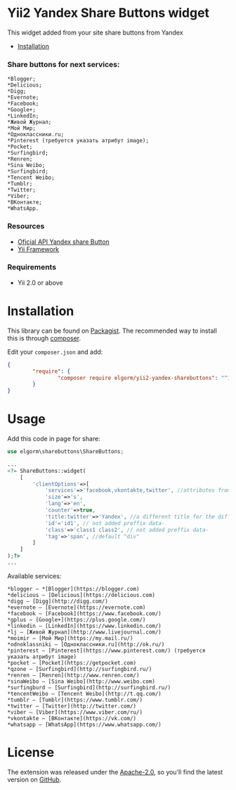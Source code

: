 Yii2 Yandex Share Buttons widget
====================

This widget added from your site share buttons from Yandex

* [Installation](#installation)

### Share buttons for next services:


    *Blogger;
    *Delicious;
    *Digg;
    *Evernote;
    *Facebook;
    *Google+;
    *LinkedIn;
    *Живой Журнал;
    *Мой Мир;
    *Одноклассники.ru;
    *Pinterest (требуется указать атрибут image);
    *Pocket;
    *Surfingbird;
    *Renren;
    *Sina Weibo;
    *Surfingbird;
    *Tencent Weibo;
    *Tumblr;
    *Twitter;
    *Viber;
    *ВКонтакте;
    *WhatsApp.


### Resources

* [Oficial API  Yandex share Button](https://tech.yandex.ru/share/doc/dg/add-docpage/)
* [Yii Framework](http://yiiframework.com/)

### Requirements

* Yii 2.0 or above


# Installation

This library can be found on [Packagist](https://packagist.org/packages/elgorm/yii2-yandex-sharebuttons).
The recommended way to install this is through [composer](http://getcomposer.org).

Edit your `composer.json` and add:

```json
{
		"require": {
				"composer require elgorm/yii2-yandex-sharebuttons": "^1.0@stable"
		}
}
```

# Usage

Add this code in page for share:

```php
use elgorm\sharebuttons\ShareButtons;

...
<?= ShareButtons::widget(
    [
        'clientOptions'=>[
            'services'=>'facebook,vkontakte,twitter', //attributes from official without preffix "data-"
            'size'=>'s',
            'lang'=>'en',
            'counter'=>true,
            'title:twitter'=>'Yandex', //a different title for the different networks
            'id'='id1', // not added preffix data-
            'class'=>'class1 class2', // not added preffix data-
            'tag'=>'span', //default "div" 
        ]
    ]
);?>
...
```

Available services:

    *blogger — *[Blogger](https://blogger.com)
    *delicious — [Delicious](https://delicious.com)
    *digg — [Digg](http://digg.com/)
    *evernote — [Evernote](https://evernote.com)
    *facebook — [Facebook](https://www.facebook.com/)
    *gplus — [Google+](https://plus.google.com/)
    *linkedin — [LinkedIn](https://www.linkedin.com/)
    *lj — [Живой Журнал](http://www.livejournal.com/)
    *moimir — [Мой Мир](https://my.mail.ru/)
    *odnoklassniki — [Одноклассники.ru](http://ok.ru/)
    *pinterest — [Pinterest](https://www.pinterest.com/) (требуется указать атрибут image)
    *pocket — [Pocket](https://getpocket.com)
    *qzone — [Surfingbird](http://surfingbird.ru/)
    *renren — [Renren](http://www.renren.com/)
    *sinaWeibo — [Sina Weibo](http://www.weibo.com)
    *surfingburd — [Surfingbird](http://surfingbird.ru/)
    *tencentWeibo — [Tencent Weibo](http://t.qq.com/)
    *tumblr — [Tumblr](https://www.tumblr.com/)
    *twitter — [Twitter](http://twitter.com/)
    *viber — [Viber](https://www.viber.com/ru/)
    *vkontakte — [ВКонтакте](https://vk.com/)
    *whatsapp — [WhatsApp](https://www.whatsapp.com/)


# License

The extension was released under the [Apache-2.0](https://opensource.org/licenses/Apache-2.0), so you'll find the latest version on [GitHub](https://github.com/Elgorm/yii2-yandex-sharebuttons).
